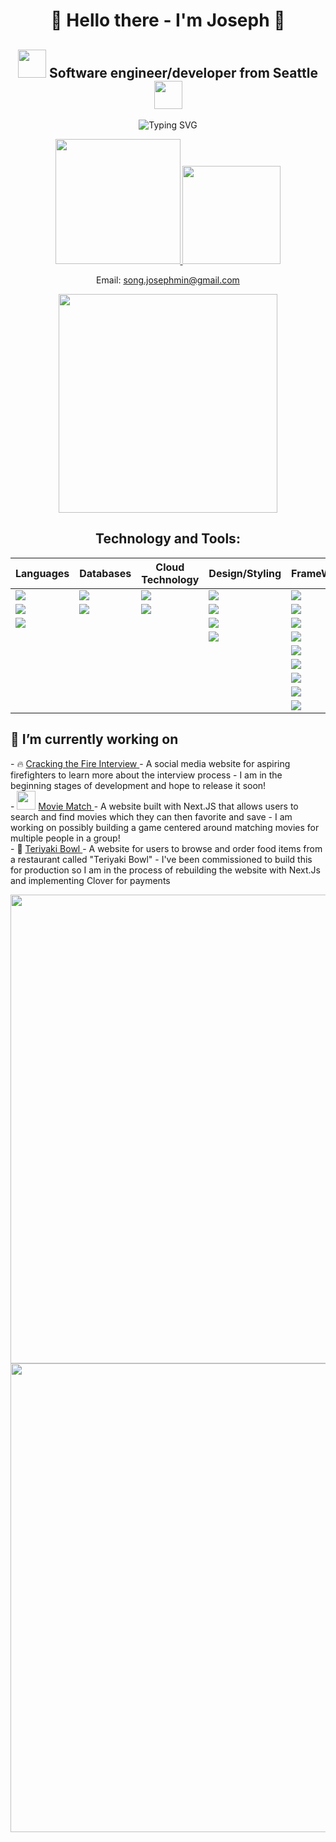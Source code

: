 <h1 align="center">👋 Hello there - I'm Joseph 👋</h1> 
<h2 align="center">
  <img width="45" src="https://github.com/JosephMinSong/JosephMinSong/assets/129890601/90688f41-a091-4aa6-ad9d-1a7ad24c8cd2" />
  Software engineer/developer from Seattle 
  <img width="45" src="https://github.com/JosephMinSong/JosephMinSong/assets/129890601/8800953c-6b65-48a0-b9ae-d3cfa1e632dd" />
</h2>

<p align="center">
  <img src="https://readme-typing-svg.demolab.com?font=Fira+Code&duration=4000&pause=1000&color=242D9B&center=true&vCenter=true&width=500&lines=Always+Continue+Learning;Always+Stay+Curious" alt="Typing SVG" />
</p>

<p align='center'>
  <a href="https://www.linkedin.com/in/joseph-song-0a114226a/">
    <img width="200" src="https://img.shields.io/badge/linkedin-%230077B5.svg?&style=for-the-badge&logo=linkedin&logoColor=white" />
  </a>
  <a href="mailto:song.josephmin@gmail.com">
    <img width="157" src="https://img.shields.io/badge/Gmail-D14836?style=for-the-badge&logo=gmail&logoColor=white" />
  </a>
</p>

<p align="center">
  Email: 
    <a href="mailto:song.josephmin@gmail.com">
      song.josephmin@gmail.com
  </a>
</p>

<p align='center' display='flex-column'>
  <a href="#"><img src="https://github-readme-stats.vercel.app/api/top-langs/?username=josephminsong&theme=dark" width="350"></a>
</p>

<h2 align="center">Technology and Tools: </h2>
<div align='center'>
  
  | Languages | Databases | Cloud Technology | Design/Styling | FrameWorks |
  |------------| -----------| ----------------- | ---------------- | ----------- |
  | <img src="https://img.shields.io/badge/JavaScript-323330?style=for-the-badge&logo=javascript&logoColor=F7DF1E" /> | <img  src="https://img.shields.io/badge/MySQL-005C84?style=for-the-badge&logo=mysql&logoColor=white" /> | <img src="https://img.shields.io/badge/Amazon_AWS-FF9900?style=for-the-badge&logo=amazonaws&logoColor=white" /> | <img src="https://img.shields.io/badge/Framer-black?style=for-the-badge&logo=framer&logoColor=blue" /> | <img src="https://img.shields.io/badge/.NET-512BD4?style=for-the-badge&logo=dotnet&logoColor=white" /> 
  | <img src="https://img.shields.io/badge/Python-FFD43B?style=for-the-badge&logo=python&logoColor=blue" /> | <img  src="https://img.shields.io/badge/MongoDB-4EA94B?style=for-the-badge&logo=mongodb&logoColor=white" /> | <img  src="https://img.shields.io/badge/Vercel-000000?style=for-the-badge&logo=vercel&logoColor=white" /> | <img src="https://img.shields.io/badge/Tailwind_CSS-38B2AC?style=for-the-badge&logo=tailwind-css&logoColor=white" /> | <img src="https://img.shields.io/badge/Express.js-000000?style=for-the-badge&logo=express&logoColor=white" /> 
  | <img src="https://img.shields.io/badge/C%23-239120?style=for-the-badge&logo=c-sharp&logoColor=white" /> | | | <img src="https://img.shields.io/badge/Bootstrap-563D7C?style=for-the-badge&logo=bootstrap&logoColor=white" /> | <img src="https://img.shields.io/badge/Flask-000000?style=for-the-badge&logo=flask&logoColor=white" /> 
  | | | | <img src="https://img.shields.io/badge/Font_Awesome-339AF0?style=for-the-badge&logo=fontawesome&logoColor=white" /> | <img src="https://img.shields.io/badge/next.js-000000?style=for-the-badge&logo=nextdotjs&logoColor=white" /> 
 | | | | | <img src="https://img.shields.io/badge/React-20232A?style=for-the-badge&logo=react&logoColor=61DAFB" />
 | | | | | <img src="https://img.shields.io/badge/Node.js-339933?style=for-the-badge&logo=nodedotjs&logoColor=white" />
 | | | | | <img src="https://img.shields.io/badge/Postman-FF6C37?style=for-the-badge&logo=Postman&logoColor=white" />
 | | | | | <img src="https://img.shields.io/badge/Socket.io-010101?&style=for-the-badge&logo=Socket.io&logoColor=white" />
 | | | | | <img src="https://img.shields.io/badge/Unity-100000?style=for-the-badge&logo=unity&logoColor=white" />
 
</div>

<h2> 🔭 I’m currently working on </h2>
- 🔥 <a href="https://github.com/JosephMinSong/Cracking_The_Fire_Interview"> Cracking the Fire Interview </a> - A social media website for aspiring firefighters to learn more about the interview process - I am in the beginning stages of development and hope to release it soon!
<br />
- <img width="30" src="https://github.com/JosephMinSong/JosephMinSong/assets/129890601/8adb7abf-46e3-4ce4-906c-b497fdc5f66a" /> <a href="https://github.com/JosephMinSong/Movie_Match"> Movie Match </a> - A website built 
with Next.JS that allows users to search and find movies which they can then favorite and save - I am working on possibly building a game centered around matching movies for multiple people in a group!
<br />
- 🍖 <a href="https://github.com/JosephMinSong/Teriyaki"> Teriyaki Bowl </a> - A website for users to browse and order food items from a restaurant called "Teriyaki Bowl" - I've been commissioned to build this for production so I am in the process of rebuilding the website with Next.Js and implementing Clover for payments

<p align='center' display='flex-column'>
  <a href="#"><img src="https://github-readme-streak-stats.herokuapp.com/?user=josephminsong&theme=dark" width="750"></a>
  <a href="#"><img src="https://github-profile-summary-cards.vercel.app/api/cards/profile-details?username=josephminsong&theme=dark" width="750"></a>
</p>

<!--
**JosephMinSong/JosephMinSong** is a ✨ _special_ ✨ repository because its `README.md` (this file) appears on your GitHub profile.

Here are some ideas to get you started:

- 🔭 I’m currently working on ...
- 🌱 I’m currently learning ...
- 👯 I’m looking to collaborate on ...
- 🤔 I’m looking for help with ...
- 💬 Ask me about ...
- 📫 How to reach me: ...
- 😄 Pronouns: ...
- ⚡ Fun fact: ...
-->

